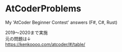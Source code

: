 # AtCoderProblems
My 'AtCoder Beginner Contest' answers (F#, C#, Rust)

2019～2020まで実施  
元の問題は↓  
https://kenkoooo.com/atcoder/#/table/
